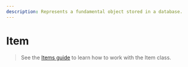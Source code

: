 ```yaml
---
description: Represents a fundamental object stored in a database.
---
```


# Item

> See the [Items guide](../../../architecture/items.md) to learn how to work with the Item class.

